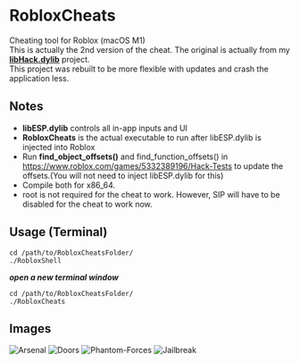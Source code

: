 # RobloxCheats
Cheating tool for Roblox (macOS M1)<br>
This is actually the 2nd version of the cheat. The original is actually from my [<b>libHack.dylib</b>](https://github.com/notahacker8/libHack) project.<br>
This project was rebuilt to be more flexible with updates and crash the application less.<br>

## Notes
 - <b>libESP.dylib</b> controls all in-app inputs and UI
  - <b>RobloxCheats</b> is the actual executable to run after libESP.dylib is injected into Roblox
 - Run <b>find_object_offsets()</b> and find_function_offsets() in https://www.roblox.com/games/5332389196/Hack-Tests to update the offsets.(You will not need to inject libESP.dylib for this)
 - Compile both for x86_64.
 - root is not required for the cheat to work. However, SIP will have to be disabled for the cheat to work now.

## Usage (Terminal)
```
cd /path/to/RobloxCheatsFolder/
./RobloxShell
```
***open a new terminal window***
```
cd /path/to/RobloxCheatsFolder/
./RobloxCheats
```

## Images

![Arsenal](https://github.com/notahacker8/RobloxCheats/blob/main/RobloxCheats-SampleImages/Arsenal.png)
![Doors](https://github.com/notahacker8/RobloxCheats/blob/main/RobloxCheats-SampleImages/Doors.png)
![Phantom-Forces](https://github.com/notahacker8/RobloxCheats/blob/main/RobloxCheats-SampleImages/Phantom-Forces.png)
![Jailbreak](https://github.com/notahacker8/RobloxCheats/blob/main/RobloxCheats-SampleImages/Jailbreak.png)

